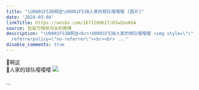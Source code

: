 ```yaml
---
title: "\U0001F53B啊这\U0001F53B人家的球队嘤嘤嘤 [图片]"
date: '2024-03-04'
linkTitle: https://weibo.com/1671109627/O3wZonKbA
source: 包容万物恒河水的微博
description: "\U0001F53B啊这<br>\U0001F53B人家的球队嘤嘤嘤 <img style=\"\" src=\"https://tvax1.sinaimg.cn/large/639b1bfbgy1hnflyy7tpuj20zu10ydr2.jpg\"
  referrerpolicy=\"no-referrer\"><br><br> ..."
disable_comments: true
---
```

🔻啊这<br>🔻人家的球队嘤嘤嘤 <img style="" src="https://tvax1.sinaimg.cn/large/639b1bfbgy1hnflyy7tpuj20zu10ydr2.jpg" referrerpolicy="no-referrer"><br><br> ...